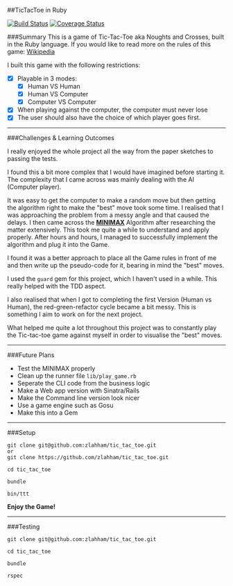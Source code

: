 ##TicTacToe in Ruby

[![Build Status](https://travis-ci.org/zlahham/tic_tac_toe.svg?branch=master)](https://travis-ci.org/zlahham/tic_tac_toe)
[![Coverage Status](https://coveralls.io/repos/zlahham/tic_tac_toe/badge.svg?branch=master&service=github)](https://coveralls.io/github/zlahham/tic_tac_toe?branch=master)

###Summary
This is a game of Tic-Tac-Toe aka Noughts and Crosses, built in the Ruby language.
If you would like to read more on the rules of this game: [Wikipedia](https://en.wikipedia.org/wiki/Tic-tac-toe)

I built this game with the following restrictions:
- [x] Playable in 3 modes:
  - [x] Human VS Human
  - [x] Human VS Computer
  - [x] Computer VS Computer
- [x] When playing against the computer, the computer must never lose
- [x] The user should also have the choice of which player goes first.

---

###Challenges & Learning Outcomes

I really enjoyed the whole project all the way from the paper sketches to passing the tests.

I found this a bit more complex that I would have imagined before starting it.
The complexity that I came across was mainly dealing with the AI (Computer player).

It was easy to get the computer to make a random move but then getting the algorithm right to make the "best" move took some time. I realised that I was approaching the problem from a messy angle and that caused the delays.
I then came across the [**MINIMAX**](https://en.wikipedia.org/wiki/Minimax) Algorithm after researching the matter extensively. This took me quite a while to understand and apply properly.
After hours and hours, I managed to successfully implement the algorithm and plug it into the Game.

I found it was a better approach to place all the Game rules in front of me and then write up the pseudo-code for it, bearing in mind the "best" moves.

I used the `guard` gem for this project, which I haven't used in a while. This really helped with the TDD aspect.

I also realised that when I got to completing the first Version (Human vs Human), the red-green-refactor cycle became a bit messy. This is something I aim to work on for the next project.

What helped me quite a lot throughout this project was to constantly play the Tic-tac-toe game against myself in order to visualise the "best" moves.



---

###Future Plans
- Test the MINIMAX properly
- Clean up the runner file `lib/play_game.rb`
- Seperate the CLI code from the business logic
- Make a Web app version with Sinatra/Rails
- Make the Command line version look nicer
- Use a game engine such as Gosu
- Make this into a Gem

---

###Setup
```
git clone git@github.com:zlahham/tic_tac_toe.git
or
git clone https://github.com/zlahham/tic_tac_toe.git

cd tic_tac_toe

bundle

bin/ttt
```
**Enjoy the Game!**

---

###Testing
```
git clone git@github.com:zlahham/tic_tac_toe.git

cd tic_tac_toe

bundle

rspec
```
